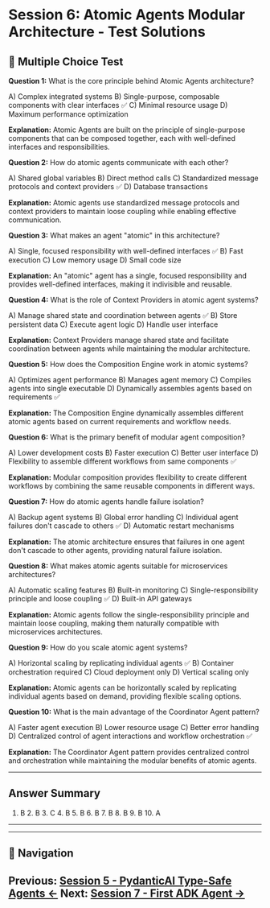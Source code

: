 # Session 6: Atomic Agents Modular Architecture - Test Solutions

## 📝 Multiple Choice Test

**Question 1:** What is the core principle behind Atomic Agents architecture?  

A) Complex integrated systems
B) Single-purpose, composable components with clear interfaces ✅
C) Minimal resource usage
D) Maximum performance optimization

**Explanation:** Atomic Agents are built on the principle of single-purpose components that can be composed together, each with well-defined interfaces and responsibilities.

**Question 2:** How do atomic agents communicate with each other?  

A) Shared global variables
B) Direct method calls
C) Standardized message protocols and context providers ✅
D) Database transactions

**Explanation:** Atomic agents use standardized message protocols and context providers to maintain loose coupling while enabling effective communication.

**Question 3:** What makes an agent "atomic" in this architecture?  

A) Single, focused responsibility with well-defined interfaces ✅
B) Fast execution
C) Low memory usage
D) Small code size


**Explanation:** An "atomic" agent has a single, focused responsibility and provides well-defined interfaces, making it indivisible and reusable.

**Question 4:** What is the role of Context Providers in atomic agent systems?  

A) Manage shared state and coordination between agents ✅
B) Store persistent data
C) Execute agent logic
D) Handle user interface


**Explanation:** Context Providers manage shared state and facilitate coordination between agents while maintaining the modular architecture.

**Question 5:** How does the Composition Engine work in atomic systems?  

A) Optimizes agent performance
B) Manages agent memory
C) Compiles agents into single executable
D) Dynamically assembles agents based on requirements ✅


**Explanation:** The Composition Engine dynamically assembles different atomic agents based on current requirements and workflow needs.

**Question 6:** What is the primary benefit of modular agent composition?  

A) Lower development costs
B) Faster execution
C) Better user interface
D) Flexibility to assemble different workflows from same components ✅


**Explanation:** Modular composition provides flexibility to create different workflows by combining the same reusable components in different ways.

**Question 7:** How do atomic agents handle failure isolation?  

A) Backup agent systems
B) Global error handling
C) Individual agent failures don't cascade to others ✅
D) Automatic restart mechanisms


**Explanation:** The atomic architecture ensures that failures in one agent don't cascade to other agents, providing natural failure isolation.

**Question 8:** What makes atomic agents suitable for microservices architectures?  

A) Automatic scaling features
B) Built-in monitoring
C) Single-responsibility principle and loose coupling ✅
D) Built-in API gateways


**Explanation:** Atomic agents follow the single-responsibility principle and maintain loose coupling, making them naturally compatible with microservices architectures.

**Question 9:** How do you scale atomic agent systems?  

A) Horizontal scaling by replicating individual agents ✅
B) Container orchestration required
C) Cloud deployment only
D) Vertical scaling only


**Explanation:** Atomic agents can be horizontally scaled by replicating individual agents based on demand, providing flexible scaling options.

**Question 10:** What is the main advantage of the Coordinator Agent pattern?  

A) Faster agent execution
B) Lower resource usage
C) Better error handling
D) Centralized control of agent interactions and workflow orchestration ✅


**Explanation:** The Coordinator Agent pattern provides centralized control and orchestration while maintaining the modular benefits of atomic agents.

---

## Answer Summary

1. B  2. B  3. C  4. B  5. B  6. B  7. B  8. B  9. B  10. A

---
---

## 🧭 Navigation

**Previous:** [Session 5 - PydanticAI Type-Safe Agents ←](Session5_PydanticAI_Type_Safe_Agents.md)
**Next:** [Session 7 - First ADK Agent →](Session7_First_ADK_Agent.md)
---
